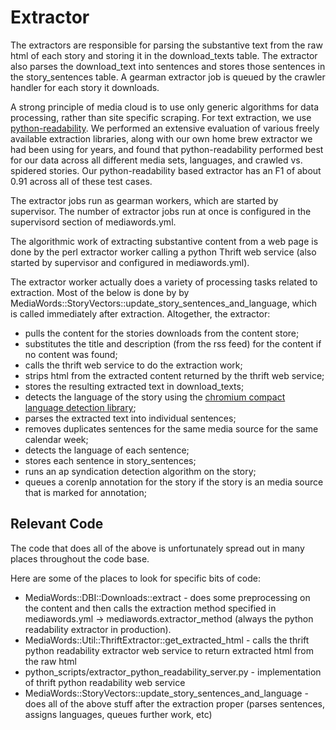 Extractor
=========

The extractors are responsible for parsing the substantive text from the raw html of each story and storing it in the
download_texts table.  The extractor also parses the download_text into sentences and stores those sentences in the
story_sentences table.  A gearman extractor job is queued by the crawler handler for each story it downloads.

A strong principle of media cloud is to use only generic algorithms for data processing, rather than site specific
scraping.  For text extraction, we use [python-readability](https://github.com/timbertson/python-readability).  We
performed an extensive evaluation of various freely available extraction libraries, along with our own home brew
extractor we had been using for years, and found that python-readability performed best for our data across all
different media sets, languages, and crawled vs. spidered stories.  Our python-readability based extractor has an F1
of about 0.91 across all of these test cases.

The extractor jobs run as gearman workers, which are started by supervisor.  The number of extractor jobs run at once
is configured in the supervisord section of mediawords.yml.

The algorithmic work of extracting substantive content from a web page is done by the perl extractor worker calling a
python Thrift  web service (also started by supervisor and configured in mediawords.yml).

The extractor worker actually does a variety of processing tasks related to extraction.  Most of the below is done by
by MediaWords::StoryVectors::update_story_sentences_and_language, which is called immediately after extraction.
Altogether, the extractor:

* pulls the content for the stories downloads from the content store;
* substitutes the title and description (from the rss feed) for the content if no content was found;
* calls the thrift web service to do the extraction work;
* strips html from the extracted content returned by the thrift web service;
* stores the resulting extracted text in download_texts;
* detects the language of the story using the [chromium compact language
  detection library](https://github.com/mikemccand/chromium-compact-language-detector);
* parses the extracted text into individual sentences;
* removes duplicates sentences for the same media source for the same calendar week;
* detects the language of each sentence;
* stores each sentence in story_sentences;
* runs an ap syndication detection algorithm on the story;
* queues a corenlp annotation for the story if the story is an media source that is marked for annotation;

Relevant Code
-------------

The code that does all of the above is unfortunately spread out in many places throughout the code base.

Here are some of the places to look for specific bits of code:

* MediaWords::DBI::Downloads::extract - does some preprocessing on the content and then calls
the extraction method specified in mediawords.yml -> mediawords.extractor_method (always the python readability
extractor in production).
* MediaWords::Util::ThriftExtractor::get_extracted_html - calls the thrift python readability extractor web service
to return extracted html from the raw html
* python_scripts/extractor_python_readability_server.py - implementation of thrift python readability web service
* MediaWords::StoryVectors::update_story_sentences_and_language - does all of the above stuff after the extraction
proper (parses sentences, assigns languages, queues further work, etc)
